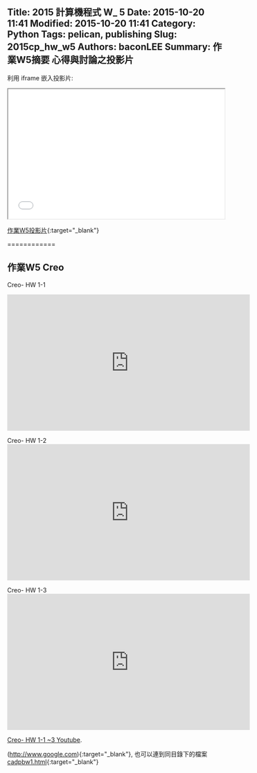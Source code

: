 Title: 2015 計算機程式 W_ 5
Date: 2015-10-20 11:41
Modified: 2015-10-20 11:41
Category: Python
Tags: pelican, publishing
Slug: 2015cp_hw_w5
Authors: baconLEE
Summary: 作業W5摘要
心得與討論之投影片
---------------------

利用 iframe 嵌入投影片:

<iframe src="simplest3.html" width="500" height="300"></iframe>

[作業W5投影片](simplest3.html){:target="_blank"}

============

作業W5  Creo
-------------------------
Creo- HW 1-1 
<iframe width="560" height="315" src="https://www.youtube.com/embed/FHr9FXWwJSw" frameborder="0" allowfullscreen></iframe> <p>
Creo- HW 1-2
<iframe width="560" height="315" src="https://www.youtube.com/embed/LdWa8UWhtBs" frameborder="0" allowfullscreen></iframe> <p>
Creo- HW 1-3
<iframe width="560" height="315" src="https://www.youtube.com/embed/F7Tm_cgC99c" frameborder="0" allowfullscreen></iframe> <p>
<a href="https://youtu.be/FHr9FXWwJSw">Creo- HW 1-1 ~3 </a><a href="https://www.youtube.com/">Youtube</a>.</p>


(http://www.google.com){:target="_blank"}, 也可以連到同目錄下的檔案 [cadpbw1.html](cadpbw1.html){:target="_blank"}

